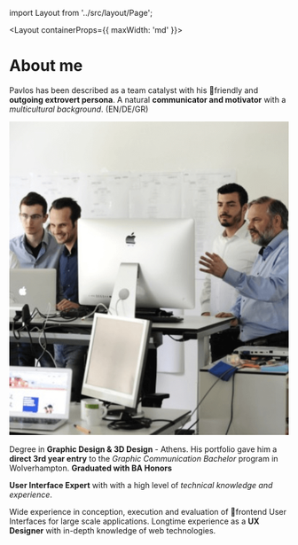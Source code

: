 import Layout from '../src/layout/Page';

<Layout containerProps={{ maxWidth: 'md' }}>

# About me

Pavlos has been described as a team catalyst with his friendly and **outgoing extrovert persona**. A natural **communicator and motivator** with a _multicultural background_. (EN/DE/GR)

![image](static/about.png)

Degree in **Graphic Design & 3D Design** - Athens.
His portfolio gave him a **direct 3rd year entry** to the _Graphic Communication Bachelor_ program in Wolverhampton.
**Graduated with BA Honors**

**User Interface Expert** with with a high level of _technical knowledge and experience_.

Wide experience in conception, execution and evaluation of frontend User Interfaces for large scale applications.
Longtime experience as a **UX Designer** with in-depth knowledge of web technologies.
</Layout>
